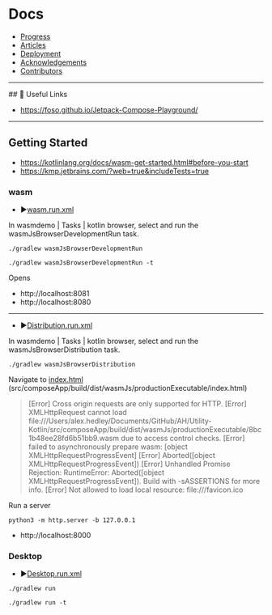 # Docs

- [Progress](PROGRESS.md)
- [Articles](ARTICLES.md)
- [Deployment](DEPLOYMENT.md)
- [Acknowledgements](ACKNOWLEDGEMENTS.md)
- [Contributors](CONTRIBUTORS.md)

---

## 🔗 Useful Links

- https://foso.github.io/Jetpack-Compose-Playground/

---

## Getting Started

- https://kotlinlang.org/docs/wasm-get-started.html#before-you-start
- https://kmp.jetbrains.com/?web=true&includeTests=true

### wasm

- ▶️[wasm.run.xml](../src/.run/wasm.run.xml)

In wasmdemo | Tasks | kotlin browser, select and run the wasmJsBrowserDevelopmentRun task.

`./gradlew wasmJsBrowserDevelopmentRun`

`./gradlew wasmJsBrowserDevelopmentRun -t`

Opens

- http://localhost:8081
- http://localhost:8080

---

- ▶️[Distribution.run.xml](../src/.run/Distribution.run.xml)

In wasmdemo | Tasks | kotlin browser, select and run the wasmJsBrowserDistribution task.

`./gradlew wasmJsBrowserDistribution`

Navigate to [index.html](src/composeApp/build/dist/wasmJs/productionExecutable/index.html) (src/composeApp/build/dist/wasmJs/productionExecutable/index.html)

> [Error] Cross origin requests are only supported for HTTP.
> [Error] XMLHttpRequest cannot load file:///Users/alex.hedley/Documents/GitHub/AH/Utility-Kotlin/src/composeApp/build/dist/wasmJs/productionExecutable/8bc1b48ee28fd6b51bb9.wasm due to access control checks.
> [Error] failed to asynchronously prepare wasm: [object XMLHttpRequestProgressEvent]
> [Error] Aborted([object XMLHttpRequestProgressEvent])
> [Error] Unhandled Promise Rejection: RuntimeError: Aborted([object XMLHttpRequestProgressEvent]). Build with -sASSERTIONS for more info.
> [Error] Not allowed to load local resource: file:///favicon.ico

Run a server

`python3 -m http.server -b 127.0.0.1`

- http://localhost:8000

### Desktop

- ▶️[Desktop.run.xml](../src/.run/Desktop.run.xml)

`./gradlew run`

`./gradlew run -t`
